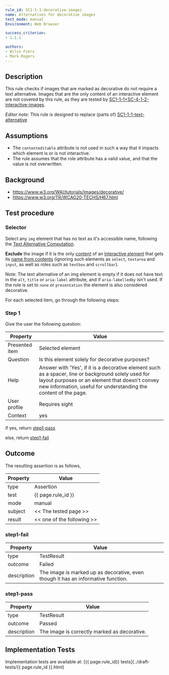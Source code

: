 ```yaml
---
rule_id: SC1-1-1-decorative-images
name: Alternatives for decorative images
test_mode: manual
Environment: Web Browser

success_criterion:
- 1.1.1

authors:
- Wilco Fiers
- Mark Rogers
---
```


## Description

This rule checks if images that are marked as decorative do not require a text alternative. Images that are the only content of an interactive element are not covered by this rule, as they are tested by [SC1-1-1+SC-4-1-2-interactive-images](SC1-1-1+SC-4-1-2-interactive-images.html).

*Editor note*: This rule is designed to replace (parts of) [SC1-1-1-text-alternative](/rules/SC1-1-1-text-alternative.html)

## Assumptions

- The `contenteditable` attribute is not used in such a way that it impacts which element is or is not interactive.
- The rule assumes that the role attribute has a valid value, and that the value is not overwritten.

## Background

- https://www.w3.org/WAI/tutorials/images/decorative/
- https://www.w3.org/TR/WCAG20-TECHS/H67.html

## Test procedure

### Selector

Select any `img` element that has no text as it's accessible name, following the [Text Alternative Computation](https://www.w3.org/TR/accname-aam-1.1/#mapping_additional_nd_te).

**Exclude** the image if it is the only [content](../pages/algorithms/content.html) of an [Interactive element](../pages/algorithms/interactive.html) that gets its [name from contents](https://www.w3.org/TR/wai-aria-1.1/#namefromcontent) (ignoring such elements as `select`, `textarea` and `input`, as well as roles such as `textbox` and `scrollbar`).

Note: The text alternative of an img element is empty if it does not have text in the `alt`, `title` or `aria-label` attribute, and if `aria-labelledby` isn't used. If the role is set to `none` or `presentation` the element is also considered decorative.

For each selected item, go through the following steps:

### Step 1

Give the user the following question:

| Property             | Value
|----------------------|---------
| Presented item       | Selected element
| Question             | Is this element solely for decorative purposes?
| Help                 | Answer with 'Yes', if it is a decorative element such as a spacer, line or background solely used for layout purposes or an element that doesn't convey new information, useful for understanding the content of the page.
| User profile         | Requires sight
| Context              | yes

if yes, return [step1-pass](#step1-pass)

else, return [step1-fail](#step1-fail)

## Outcome

The resulting assertion is as follows,

| Property | Value
|----------|----------
| type     | Assertion
| test     | {{ page.rule_id }}
| mode     | manual
| subject  | << The tested page >>
| result   | << one of the following >>

### step1-fail

| Property    | Value
|-------------|----------
| type        | TestResult
| outcome     | Failed
| description | The image is marked up as decorative, even though it has an informative function.

### step1-pass

| Property    | Value
|-------------|----------
| type        | TestResult
| outcome     | Passed
| description | The image is correctly marked as decorative.

## Implementation Tests

Implementation tests are available at: [{{ page.rule_id}} tests](../draft-tests/{{ page.rule_id }}.html)
